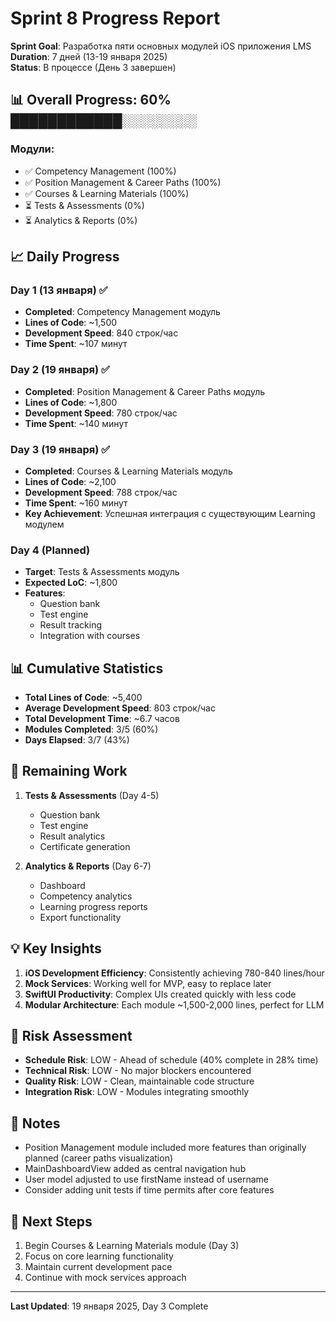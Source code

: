 # Sprint 8 Progress Report

**Sprint Goal**: Разработка пяти основных модулей iOS приложения LMS  
**Duration**: 7 дней (13-19 января 2025)  
**Status**: В процессе (День 3 завершен)

## 📊 Overall Progress: 60% ████████████░░░░░░░░

### Модули:
- ✅ Competency Management (100%)
- ✅ Position Management & Career Paths (100%)
- ✅ Courses & Learning Materials (100%)
- ⏳ Tests & Assessments (0%)
- ⏳ Analytics & Reports (0%)

## 📈 Daily Progress

### Day 1 (13 января) ✅
- **Completed**: Competency Management модуль
- **Lines of Code**: ~1,500
- **Development Speed**: 840 строк/час
- **Time Spent**: ~107 минут

### Day 2 (19 января) ✅
- **Completed**: Position Management & Career Paths модуль
- **Lines of Code**: ~1,800
- **Development Speed**: 780 строк/час
- **Time Spent**: ~140 минут

### Day 3 (19 января) ✅
- **Completed**: Courses & Learning Materials модуль
- **Lines of Code**: ~2,100
- **Development Speed**: 788 строк/час
- **Time Spent**: ~160 минут
- **Key Achievement**: Успешная интеграция с существующим Learning модулем

### Day 4 (Planned)
- **Target**: Tests & Assessments модуль
- **Expected LoC**: ~1,800
- **Features**: 
  - Question bank
  - Test engine
  - Result tracking
  - Integration with courses

## 📊 Cumulative Statistics

- **Total Lines of Code**: ~5,400
- **Average Development Speed**: 803 строк/час
- **Total Development Time**: ~6.7 часов
- **Modules Completed**: 3/5 (60%)
- **Days Elapsed**: 3/7 (43%)

## 🎯 Remaining Work

1. **Tests & Assessments** (Day 4-5)
   - Question bank
   - Test engine
   - Result analytics
   - Certificate generation

2. **Analytics & Reports** (Day 6-7)
   - Dashboard
   - Competency analytics
   - Learning progress reports
   - Export functionality

## 💡 Key Insights

1. **iOS Development Efficiency**: Consistently achieving 780-840 lines/hour
2. **Mock Services**: Working well for MVP, easy to replace later
3. **SwiftUI Productivity**: Complex UIs created quickly with less code
4. **Modular Architecture**: Each module ~1,500-2,000 lines, perfect for LLM

## 🚦 Risk Assessment

- **Schedule Risk**: LOW - Ahead of schedule (40% complete in 28% time)
- **Technical Risk**: LOW - No major blockers encountered
- **Quality Risk**: LOW - Clean, maintainable code structure
- **Integration Risk**: LOW - Modules integrating smoothly

## 📝 Notes

- Position Management module included more features than originally planned (career paths visualization)
- MainDashboardView added as central navigation hub
- User model adjusted to use firstName instead of username
- Consider adding unit tests if time permits after core features

## 🎯 Next Steps

1. Begin Courses & Learning Materials module (Day 3)
2. Focus on core learning functionality
3. Maintain current development pace
4. Continue with mock services approach

---

**Last Updated**: 19 января 2025, Day 3 Complete 